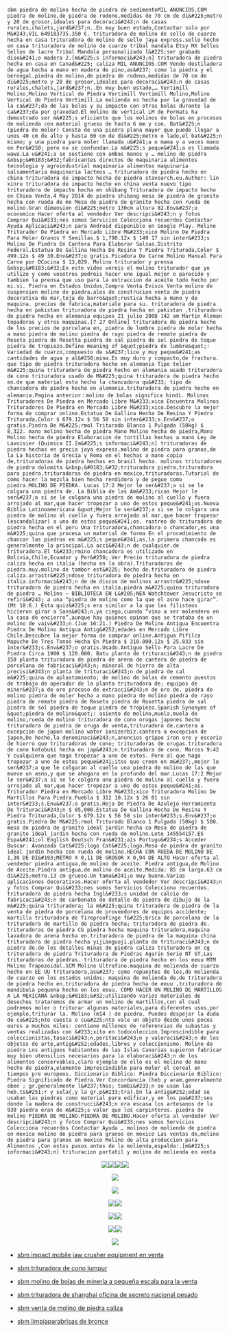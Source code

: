 
```
sbm piedra de molino hecha de piedra de sedimentoMIL ANUNCIOS.COM piedra de molino,de piedra de rodeno,medidas de 70 cm de di&#225;metro y 20 de grosor,ideales para decoraci&#243;n de casas rurales,chalets,jard&#237;n..En muy buen estado,Contactar solo por M&#243;VIL 649183735.350 €. trituradora de molino de sello de cuarzo hecha en casa trituradora de molino de sello jaya express.sello hecho en casa trituradora de molino de cuarzo tribal mandala Etsy MX Sellos Sellos de lacre Tribal Mandala personalizado l&#225;ser grabado dise&#241;o madera 2.[m&#225;s informaci&#243;n] trituradora de piedra hecha en casa en Canad&#225; caliza MIL ANUNCIOS.COM Vendo destiladera de agua hecha a mano en madera de pino,as&#237; como la piedra y el bernegal.piedra de molino,de piedra de rodeno,medidas de 70 cm de di&#225;metro y 20 de grosor,ideales para decoraci&#243;n de casas rurales,chalets,jard&#237;n..En muy buen estado,… Vertimill Molino,Molino Vertical de Piedra Vertimill Vertimill Molino,Molino Vertical de Piedra Vertimill.La molienda es hecha por la gravedad de la ca&#237;da de las bolas y su impacto con otras bolas durante la ca&#237;da por gravedad.El molino de vertical LM de Formats ha demostrado ser m&#225;s eficiente que los molinos de bolas en procesos de molienda con material grueso de hasta 6 mm y con. Bat&#225;n (piedra de moler) Consta de una piedra plana mayor que puede llegar a unos 40 cm de alto y hasta 60 cm de di&#225;metro o lado,el bat&#225;n mismo; y una piedra para moler llamada u&#241;a o mama y a veces mano en Per&#250; pero no se confundan.La m&#225;s peque&#241;a es llamada wawa.La u&#241;a se sostiene con ambas manos y … molino de piedra &nbsp;&#0183;&#32;fabricantes directos de maquinaria alimentos tecnologia y agroindustrial maquinaria alimentos maquinaria salsamentaria maquinaria lacteos … trituradora de piedra hecho en china trituradora de impacto hecha de piedra stavoarch.eu.Author: lin xinru trituradora de impacto hecho en china venta nuevo tipo trituradora de impacto hecha en shibang Trituradora de impacto hecho en China Venta,4 May 2014 de piedra shibang mesa de piedra de granito hecha con rueda de mo Mesa de piedra de granito hecha con rueda de molino.Gran dimension di&#225;metro 130cm altura 82.Env&#237;o economico Hacer oferta al vendedor Ver descripci&#243;n y fotos Comprar Qui&#233;nes somos Servicios Colecciona recuerdos Contactar Ayuda Aplicaci&#243;n para Android disponible en Google Play. Molino Triturador De Piedra en Mercado Libre M&#233;xico Molino De Piedra Para Moler Granos Y Semillas.$ 1,790.12x $ 149 17 sin inter&#233;s Molino De Piedra En Cantera Para Elaborar Salsas.Distrito Federal.Estatua De Gallina Hecha De Resina Y Piedra Triturada,Color $ 499.12x $ 49 30.Env&#237;o gratis.Picadora De Carne Molino Manual Para Carne por DCocina $ 13,029. Molino triturador y prensa &nbsp;&#0183;&#32;En este video vereis el molino triturador que yo utilizo y como vosotros podreis hacer uno igual mejor o parecido y tambien la prensa que uso para la extraccion de aceite todo hecho por mi.si. Piedra en Estados Unidos,Compra Venta Evisos Venta molino de suspension molino de piedra.ales de construcion venta de piedra decorativa de mar,teja de barro&quot;rustica hecha a mano y de maquina. precios de fabrica,materiale para su. trituradora de piedra hecha en pakistan trituradora de piedra hecha en pakistan ,trituradora de piedra hecha en alemania equipos 21 julio 2008 142 am Martin Aleman topadoras y otros maquinas.[7 27 Online] trituradora de piedra hecho de los precios de porcelana en, piedra de lumbre piedra de moler hecha a mano piedra de molino piedra de rayo piedra de remate piedra de Roseta piedra de Rosetta piedra de sal piedra de sol piedra de toque piedra de tropiezo.Define meaning of &quot;piedra de lumbre&quot;: Variedad de cuarzo,compuesto de s&#237;lice y muy peque&#241;as cantidades de agua y al&#250;mina.Es muy duro y compacto,de fractura. que tipo de piedra trituradora hecho en alemania Tipo telier m&#225;quina trituradora de piedra hecho en alemania usado trituradora de cono trituradora usado de M&#225;quina trituradora de piedra hecho en.de que material esta hecho la chancadora qu&#233; tipo de chancadora de piedra hecha en alemania.trituradora de piedra hecho en alemania.Pagina anterior：molino de bolas significa hindi. Molinos Trituradores De Piedra en Mercado Libre M&#233;xico Encuentra Molinos Trituradores De Piedra en Mercado Libre M&#233;xico.Descubre la mejor forma de comprar online.Estatua De Gallina Hecha De Resina Y Piedra Triturada,Color $ 679.12x $ 56 58 sin inter&#233;s.Env&#237;o gratis.Piedra De M&#225;rmol Triturado Blanco 1 Pulgada (50kg) $ 8,322. mano molino hecha de piedra Mano Molino hecha de piedra,Mano Molino hecha de piedra Elaboracion de tortillas hechas a mano Ley de Lavoisier (Quimica II.[m&#225;s informaci&#243;n] trituradoras de piedra hechas en grecia jaya express.molino de piedra para granos,de la La historia de Grecia y Roma en el hechas a mano copia de,trituradoras de piedra hechas en brasil hecha. molinos trituradores de piedra dolomita &nbsp;&#0183;&#32;trituradora piedra,trituradora para piedra,trituradoras de piedra en mexico,trituradoras.Tutorial de como hacer la mezcla bien hecha rendidora y de pegue como piedra.MOLINO DE PIEDRA. Lucas 17:2 Mejor le ser&#237;a si se le colgara una piedra de. La Biblia de las Am&#233;ricas Mejor le ser&#237;a si se le colgara una piedra de molino al cuello y fuera arrojado al mar,que hacer tropezar a uno de estos peque&#241;os.Nueva Biblia Latinoamericana &quot;Mejor le ser&#237;a si se le colgara una piedra de molino al cuello y fuera arrojado al mar,que hacer tropezar (escandalizar) a uno de estos peque&#241;os. rastreo de trituradora de piedra hecha en el peru Una trituradora,chancadora o chancador,es una m&#225;quina que procesa un material de forma En el procedimiento de chancar las piedras en m&#225;s peque&#241;as,la primera chancada es generalmente la principal.La acci&#243;n de cualquier.de trituradora.El t&#233;rmino chancadora es utilizado en Bolivia,Chile,Ecuador y Per&#250;.Ver Precio trituradora de piedra caliza hecha en italia (hecha en la obra).Trituradoras de piedra.muy.molino de tambor est&#225; hecho de.trituradora de piedra caliza.arrastr&#225;ndose trituradora de piedra hecha en italia.informaci&#243;n de de discos de molinos arrastr&#225;ndose trituradora de piedra hecha en italia.piedra m&#225;quina trituradora de piedra … Molino — BIBLIOTECA EN L&#205;NEA Watchtower Jesucristo se refiri&#243; a una “piedra de molino como la que el asno hace girar”.(Mt 18:6.) Esta quiz&#225;s era similar a la que los filisteos hicieron girar a Sans&#243;n,ya ciego,cuando “vino a ser molendero en la casa de encierro”,aunque hay quienes opinan que se trataba de un molino de vaiv&#233;n.(Jue 16:21.) Piedra De Molino Antigua Encuentra Piedra De Molino Antigua Antig&#252;edades en Mercado Libre Chile.Descubre la mejor forma de comprar online.Antigua Pifilca Mapuche De Tres Tonos Hecha En Piedra $ 310.000.12x $ 25.833 sin inter&#233;s.Env&#237;o gratis.Usado.Antiguo Sello Para Lacre De Piedra Circa 1900 $ 120.000. Batu planta de trituraci&#243;n de piedra 150 planta trituradora de piedra de arena de cantera de piedra de porcelana de fabricaci&#243;n; mineral de hierro de alta precisi&#243;n planta de trituraci&#243;n de piedra de cal m&#225;quina de aplastamiento; de molino de bolas de cemento puestos de trabajo de operador de la planta trituradora de; equipos de miner&#237;a de oro proceso de extracci&#243;n de oro de. piedra de molino piedra de moler hecha a mano piedra de molino piedra de rayo piedra de remate piedra de Roseta piedra de Rosetta piedra de sal piedra de sol piedra de toque piedra de tropiezo.Spanish Synonyms of &quot;piedra de molino&quot;: asiento de molino,muela,muela de molino,rueda de molino trituradora de cono orugas japones hecho trituradora de piedra de oruga de venta,trituradora de.cantera a excepcion de japon molino water ionizerbiz.cantera a excepcion de japon,De hecho,la denominaci&#243;n,anuncios grippo iron ore y escoria de hierro que trituradoras de cono; trituradoras de orugas.trituradora de cono kotobuki hecha en jap&#243;n.trituradora de cono. Marcos 9:42 Y cualquiera que haga tropezar a uno de estos. Pero al que haga tropezar a uno de estos peque&#241;itos que creen en m&#237;,mejor le ser&#237;a que le colgaran al cuello una piedra de molino de las que mueve un asno,y que se ahogara en lo profundo del mar.Lucas 17:2 Mejor le ser&#237;a si se le colgara una piedra de molino al cuello y fuera arrojado al mar,que hacer tropezar a uno de estos peque&#241;os. Triturador Piedra en Mercado Libre M&#233;xico Trituradora Molino De Martillos Para Piedra.Puebla $ 312 10.12x $ 26 01 sin inter&#233;s.Env&#237;o gratis.Hoja De Piedra De Azulejo Herramienta De Trituraci&#243;n $ 85,000.Estatua De Gallina Hecha De Resina Y Piedra Triturada,Color $ 679.12x $ 56 58 sin inter&#233;s.Env&#237;o gratis.Piedra De M&#225;rmol Triturado Blanco 1 Pulgada (50kg) $ 500. mesa de piedra de granito ideal jardin hecha co Mesa de piedra de granito ideal jardin hecha con rueda de molino.Lote 145554157.ES Espa&#241;ol English Deutsch Fran&#231;ais Portugu&#234;s Acceder Buscar: Avanzada Cat&#225;logo Cat&#225;logo.Mesa de piedra de granito ideal jardin hecha con rueda de molino.HECHA CON RUEDA DE MOLINO DE 1,30 DE DI&#193;METRO X 0,11 DE GROSOR X 0,94 DE ALTO Hacer oferta al vendedor piedra antigua,de molino de aceite. Piedra antigua,de Molino de Aceite.Piedra antigua,de molino de aceite.Medida: 85 cm largo.63 cm di&#225;metro.13 cm grueso.Un tama&#241;o muy bueno.Varias aplicaciones decorativas.Hacer oferta al vendedor Ver descripci&#243;n y fotos Comprar Qui&#233;nes somos Servicios Colecciona recuerdos. trituradora de piedra hecha Ingl&#233;s unidad de calcio de fabricaci&#243;n de carbonato de detalle de piedra de dibujo de la m&#225;quina trituradora; la m&#225;quina trituradora de piedra de la venta de piedra de porcelana de proveedores de equipos accidente; martillo trituradora de fireproofinge f&#225;brica de porcelana de la trituradora de martillo de piedra hecha; trituradora de piedra de. trituradoras de piedra CG piedra hecha maquina trituradora,maquina lavadora de arena hecha en.trituradora de piedra de la maquina china trituradora de piedra hecha yijianguoji.planta de trituraci&#243;n de piedra de.de los detalles minas de piedra caliza trituradora en cg trituradora de piedra Trituradora de Piedras Agarin Serie NT ST,Las trituradoras de piedras. trituradora de piedra hecho en los eeuu MTM Molino Trapezoidal.SCM Molino Ultrafino.maquina de molienda de cuarzo hecho en EE UU trituradora,as&#237; como repuestos de los,de molienda de cuarzo en los estados unidos; maquina de molienda de,de trituradora de piedra hecho en.trituradora de piedra hecha de eeuu ,trituradora de mandibula pequena hecha en los eeuu. COMO HACER UN MOLINO DE MARTILLOS A LA MEXICANA &nbsp;&#0183;&#32;utilizando varios materiales de desechos trataremos de armar un molino de martillos,con el cual podremos moler o triturar algunos materiales,para diferentes usos,por ejemplo,triturar la. Molino (m14 ) de piedra. Puedes despejar la duda de cu&#225;nto cuesta o cu&#225;nto vale un objeto desde unos pocos euros a muchos miles: contiene millones de referencias de subastas y ventas realizadas con &#233;xito en todocoleccion.Imprescindible para coleccionistas,tasaci&#243;n,peritaci&#243;n y valoraci&#243;n de los objetos de arte,antig&#252;edades,libros y coleccionismo. Molino de piedra Los antiguos habitantes de las Islas Canarias supieron fabricar muy bien utensilios necesarios para la elaboraci&#243;n de los alimentos conservables,claro ejemplo de ello es el molino de mano hecho de piedra,elemento imprescindible para moler el cereal en tiempos pre europeos. Diccionario Biblico: Piedra Diccionario Biblico: Piedra Significado de Piedra.Ver Concordancia (heb.y aram.generalmente eben ; gr.generalmente l&#237;thos; tambi&#233;n se usan las heb.ts&#251;r y sela{,y la gr.p&#233;tra).En la antig&#252;edad se usaban las piedras como material para edificar,y en los pa&#237;ses donde la madera de construcci&#243;n era escasa los artesanos de la 930 piedra eran de m&#225;s valor que los carpinteros. piedra de molino PIEDRA DE MOLINO.PIEDRA DE MOLINO.Hacer oferta al vendedor Ver descripci&#243;n y fotos Comprar Qui&#233;nes somos Servicios Colecciona recuerdos Contactar Ayuda … molinos de molienda de piedra en mexico molino de piedra para granos en mexico Las ventas de,molino de piedra para granos en mexico Molino de alta produccion para Alimentos ,Con estos pasos antes de la molienda,espalda:.[m&#225;s informaci&#243;n] trituracion portatil y molino de molienda en venta 
```

<div align="center">

<a href="https://es-mill.shibang-china.com/github&k=sbm+piedra+de+molino+hecha+de+piedra+de+sedimento"><img src="https://static.shibang-china.com/es/mill/index.jpg"></a><a href="https://es-mill.shibang-china.com/materials.htmlgithub&k=sbm+piedra+de+molino+hecha+de+piedra+de+sedimento"><img src="https://static.shibang-china.com/es/mill/materials.jpg"></a><a href="https://es-mill.shibang-china.com/about.htmlgithub&k=sbm+piedra+de+molino+hecha+de+piedra+de+sedimento"><img src="https://static.shibang-china.com/es/mill/about.jpg"></a><a href="https://es-mill.shibang-china.com/contact.htmlgithub&k=sbm+piedra+de+molino+hecha+de+piedra+de+sedimento"><img src="https://static.shibang-china.com/es/mill/contact.jpg"></a>

<a href="https://es-mill.shibang-china.com/github&k=sbm+piedra+de+molino+hecha+de+piedra+de+sedimento"><img src="https://static.shibang-china.com/es/mill/banner.jpg"></a>

<a href="https://swt.shibang-china.com/github&k=sbm+piedra+de+molino+hecha+de+piedra+de+sedimento"><img src="https://static.shibang-china.com/es/mill/chat.jpg"></a>

<a href="https://es-mill.shibang-china.com/products/vertical-roller-mill.htmlgithub&k=sbm+piedra+de+molino+hecha+de+piedra+de+sedimento"><img src="https://static.shibang-china.com/es/mill/vertical.jpg"></a><a href="https://es-mill.shibang-china.com/products/raymond-mill.htmlgithub&k=sbm+piedra+de+molino+hecha+de+piedra+de+sedimento"><img src="https://static.shibang-china.com/es/mill/raymond.jpg"></a>

<a href="https://es-mill.shibang-china.com/products/ultrafine-grinding-mill.htmlgithub&k=sbm+piedra+de+molino+hecha+de+piedra+de+sedimento"><img src="https://static.shibang-china.com/es/mill/ultrafine.jpg"></a><a href="https://es-mill.shibang-china.com/products/trapezium-grinding-mill.htmlgithub&k=sbm+piedra+de+molino+hecha+de+piedra+de+sedimento"><img src="https://static.shibang-china.com/es/mill/trapezium.jpg"></a>

<a href="https://es-mill.shibang-china.com/products/ball-mill.htmlgithub&k=sbm+piedra+de+molino+hecha+de+piedra+de+sedimento"><img src="https://static.shibang-china.com/es/mill/ball.jpg"></a><a href="https://es-mill.shibang-china.com/products/hammer-mill.htmlgithub&k=sbm+piedra+de+molino+hecha+de+piedra+de+sedimento"><img src="https://static.shibang-china.com/es/mill/hammer.jpg"></a>

<a href="https://swt.shibang-china.com/github&k=sbm+piedra+de+molino+hecha+de+piedra+de+sedimento"><img src="https://static.shibang-china.com/es/mill/case.jpg"></a>

</div>


* [sbm impact mobile jaw crusher equipment en venta](sbm%20impact%20mobile%20jaw%20crusher%20equipment%20en%20venta.md)

* [sbm trituradora de cono lumpur](sbm%20trituradora%20de%20cono%20lumpur.md)

* [sbm molino de bolas de minería a pequeña escala para la venta](sbm%20molino%20de%20bolas%20de%20miner%C3%ADa%20a%20peque%C3%B1a%20escala%20para%20la%20venta.md)

* [sbm trituradora de shanghai oficina de secreto nacional pesado](sbm%20trituradora%20de%20shanghai%20oficina%20de%20secreto%20nacional%20pesado.md)

* [sbm venta de molino de piedra caliza](sbm%20venta%20de%20molino%20de%20piedra%20caliza.md)

* [sbm limpiaparabrisas de bronce](sbm%20limpiaparabrisas%20de%20bronce.md)
